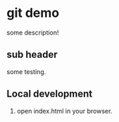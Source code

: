 # git demo

some description!

## sub header

some testing.

## Local development

1. open index.html in your browser.